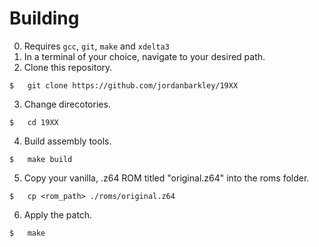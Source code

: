 # Building

0. Requires `gcc`, `git`, `make` and `xdelta3`
1. In a terminal of your choice, navigate to your desired path.
2. Clone this repository.
```
$   git clone https://github.com/jordanbarkley/19XX
```
3. Change direcotories.
```
$   cd 19XX
```

4. Build assembly tools.
```
$   make build
```

5. Copy your vanilla, .z64 ROM titled "original.z64" into the roms folder.
```
$   cp <rom_path> ./roms/original.z64
```

6. Apply the patch.
```
$   make
```
